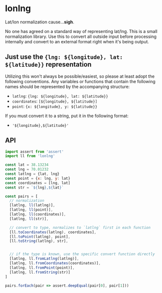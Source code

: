 # lonlng
Lat/lon normalization cause...**sigh**.

No one has agreed on a standard way of representing lat/lng. This is a small normalization library. Use this to convert all outside input before processing internally and convert to an external format right when it's being output.

## Just use the `{lng: ${longitude}, lat: ${latitude}}` representation

Utilizing this won't always be possible/easiest, so please at least adopt the following conventions. Any variables or functions that contain the following names should be represented by the accompanying structure:

* `latlng`: `{lng: ${longitude}, lat: ${latitude}}`
* `coordinates`: `[${longitude}, ${latitude}]`
* `point`: `{x: ${longitude}, y: ${latitude}}`

If you must convert it to a string, put it in the following format:

* `'${longitude},${latitude}'`

## API

```js
import assert from 'assert'
import ll from 'lonlng'

const lat = 38.13234
const lng = 70.01232
const latlng = {lat, lng}
const point = {x: lng, y: lat}
const coordinates = [lng, lat]
const str = `${lng},${lat}`

const pairs = [
  // normalization
  [latlng, ll(latlng)],
  [latlng, ll(point)],
  [latlng, ll(coordinates)],
  [latlng, ll(str)],

  // convert to type, normalizes to `latlng` first in each function
  [ll.toCoordinates(latlng), coordinates],
  [ll.toPoint(latlng), point],
  [ll.toString(latlng), str],


  // if the type is known, use the specific convert function directly
  [latlng, ll.fromLatlng(latlng)],
  [latlng, ll.fromCoordinates(coordinates)],
  [latlng, ll.fromPoint(point)],
  [latlng, ll.fromString(str)]
]

pairs.forEach(pair => assert.deepEqual(pair[0], pair[1]))
```
